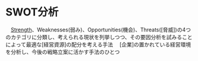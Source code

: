 # SWOT分析
　[Strength](強み)、Weaknesses(弱み)、Opportunities(機会)、Threats([脅威])の4つのカテゴリに分類し、考えられる現状を列挙しつつ、その要因分析を試みることによって最適な[経営資源]の配分を考える手法
　[企業]の置かれている経営環境を分析し、今後の戦略立案に活かす手法のひとつ
